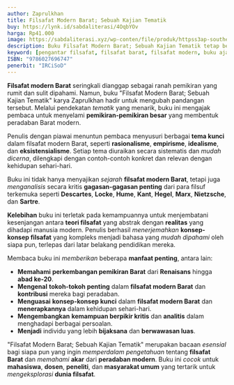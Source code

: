 ```yaml
---
author: Zaprulkhan
title: Filsafat Modern Barat; Sebuah Kajian Tematik
buy: https://lynk.id/sabdaliterasi/4OqbYOv
harga: Rp41.000
image: https://sabdaliterasi.xyz/wp-conten/file/produk/httpss3ap-southeast-1amazonawscomassetslynkidproducts30-11-20231701287548200_5564102.jpg
description: Buku Filsafat Modern Barat; Sebuah Kajian Tematik tetap berupaya membahas sebagian besar dari aliran-aliran epistemologi filsafat modern Barat yang tu.
keyword: [pengantar filsafat, filsafat barat, filsafat modern, buku ajar filsafat, filsafat untuk pemula, epistemologi]
ISBN: "9786027696747"
penerbit: "IRCiSoD"
---
```


<p><strong>Filsafat modern Barat</strong> seringkali dianggap sebagai ranah pemikiran yang rumit dan sulit dipahami. Namun, buku "Filsafat Modern Barat; Sebuah Kajian Tematik" karya Zaprulkhan hadir untuk mengubah pandangan tersebut. Melalui pendekatan <em>tematik</em> yang menarik, buku ini mengajak pembaca untuk menyelami <strong>pemikiran-pemikiran besar</strong> yang membentuk peradaban Barat modern.</p><p>Penulis dengan piawai menuntun pembaca menyusuri berbagai <strong>tema kunci</strong> dalam filsafat modern Barat, seperti <strong>rasionalisme</strong>, <strong>empirisme</strong>, <strong>idealisme</strong>, dan <strong>eksistensialisme</strong>. Setiap tema diuraikan secara sistematis dan <em>mudah dicerna</em>, dilengkapi dengan contoh-contoh konkret dan relevan dengan kehidupan sehari-hari.</p><p>Buku ini tidak hanya menyajikan <em>sejarah</em> <strong>filsafat modern Barat</strong>, tetapi juga <em>menganalisis</em> secara kritis <strong>gagasan-gagasan penting</strong> dari para filsuf terkemuka seperti <strong>Descartes</strong>, <strong>Locke</strong>, <strong>Hume</strong>, <strong>Kant</strong>, <strong>Hegel</strong>, <strong>Marx</strong>, <strong>Nietzsche</strong>, dan <strong>Sartre</strong>.</p><p><strong>Kelebihan</strong> buku ini terletak pada kemampuannya untuk menjembatani kesenjangan antara <strong>teori filsafat</strong> yang abstrak dengan <strong>realitas</strong> yang dihadapi manusia modern. Penulis berhasil <em>menerjemahkan</em> <strong>konsep-konsep filsafat</strong> yang kompleks menjadi bahasa yang <em>mudah dipahami</em> oleh siapa pun, terlepas dari latar belakang pendidikan mereka.</p><p>Membaca buku ini <em>memberikan</em> beberapa <strong>manfaat penting</strong>, antara lain:</p><ul><li><strong>Memahami</strong> <strong>perkembangan pemikiran Barat</strong> dari <strong>Renaisans</strong> hingga <strong>abad ke-20</strong>.</li><li><strong>Mengenal</strong> <strong>tokoh-tokoh penting</strong> dalam <strong>filsafat modern Barat</strong> dan <strong>kontribusi</strong> mereka bagi peradaban.</li><li><strong>Menguasai</strong> <strong>konsep-konsep kunci</strong> dalam <strong>filsafat modern Barat</strong> dan <strong>menerapkannya</strong> dalam kehidupan sehari-hari.</li><li><strong>Mengembangkan</strong> <strong>kemampuan berpikir kritis</strong> dan <strong>analitis</strong> dalam menghadapi berbagai persoalan.</li><li><strong>Menjadi</strong> individu yang lebih <strong>bijaksana</strong> dan <strong>berwawasan luas</strong>.</li></ul><p>"Filsafat Modern Barat; Sebuah Kajian Tematik" merupakan bacaan <em>esensial</em> bagi siapa pun yang ingin <em>memperdalam pengetahuan</em> tentang <strong>filsafat Barat</strong> dan <em>memahami</em> <strong>akar</strong> dari <strong>peradaban modern</strong>. Buku ini <em>cocok</em> untuk <strong>mahasiswa</strong>, <strong>dosen</strong>, <strong>peneliti</strong>, dan <strong>masyarakat umum</strong> yang tertarik untuk <em>mengeksplorasi</em> <strong>dunia filsafat</strong>.</p>


